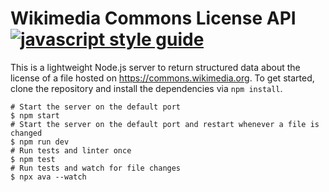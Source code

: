 # Wikimedia Commons License API [![javascript style guide][standard-image]][standard-url]

[standard-image]: https://img.shields.io/badge/code_style-standard-brightgreen.svg
[standard-url]: https://standardjs.com

This is a lightweight Node.js server to return structured data about the license of a file hosted on https://commons.wikimedia.org. To get started, clone the repository and install the dependencies via `npm install`.

```
# Start the server on the default port
$ npm start
# Start the server on the default port and restart whenever a file is changed
$ npm run dev
# Run tests and linter once
$ npm test
# Run tests and watch for file changes
$ npx ava --watch
```
